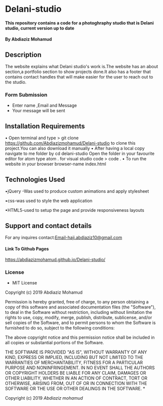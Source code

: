 # Delani-studio

#### This repository contains a code for a photoghraphy studio that is Delani studio, current version up to date

#### By **Abdiaziz Mohamud**

## Description

The website explains what Delani studio's work is.The website has an about section,a portfolio section to show projects done.It also has a footer that contains contact handles that will make easier for the user to reach out to the studio.

### Form Submission

-   Enter name ,Email and Message
-   Your message will be sent

## Installation Requirements

• Open terminal and type > git clone <https://github.com/Abdiazizmohamud/Delani-studio> to clone this project.You can also download it manually
• After having a local copy navigate to me folder by  cd delani-studio
Open the folder in your favourite editor for atom type atom . for visual studio code > code .
• To run the website in your browser  browser-name index.html

## Technologies Used

 •jQuery -Was used to produce custom animations and apply stylesheet

 •css-was used to style the web application

 •HTML5-used to setup the page and provide responsiveness layouts

## Support and contact details

For any inquires contact:Email-haji.abdiaziz10@gmail.com

#### Link To Github Pages

<https://abdiazizmohamud.github.io/Delani-studio/>

### License

-   MIT License

Copyright (c) 2019 Abdiaziz Mohamud

Permission is hereby granted, free of charge, to any person obtaining a copy
of this software and associated documentation files (the "Software"), to deal
in the Software without restriction, including without limitation the rights
to use, copy, modify, merge, publish, distribute, sublicense, and/or sell
copies of the Software, and to permit persons to whom the Software is
furnished to do so, subject to the following conditions:

The above copyright notice and this permission notice shall be included in all
copies or substantial portions of the Software.

THE SOFTWARE IS PROVIDED "AS IS", WITHOUT WARRANTY OF ANY KIND, EXPRESS OR
IMPLIED, INCLUDING BUT NOT LIMITED TO THE WARRANTIES OF MERCHANTABILITY,
FITNESS FOR A PARTICULAR PURPOSE AND NONINFRINGEMENT. IN NO EVENT SHALL THE
AUTHORS OR COPYRIGHT HOLDERS BE LIABLE FOR ANY CLAIM, DAMAGES OR OTHER
LIABILITY, WHETHER IN AN ACTION OF CONTRACT, TORT OR OTHERWISE, ARISING FROM,
OUT OF OR IN CONNECTION WITH THE SOFTWARE OR THE USE OR OTHER DEALINGS IN THE
SOFTWARE.
\*

Copyright (c) 2019 _Abdiaziz mohamud_

